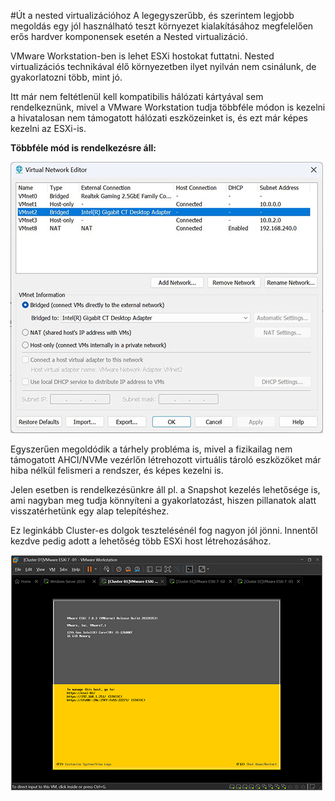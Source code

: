 #Út a nested virtualizációhoz
A legegyszerűbb, és szerintem legjobb megoldás egy jól használható teszt környezet kialakításához megfelelően erős hardver komponensek esetén a Nested virtualizáció.

VMware Workstation-ben is lehet ESXi hostokat futtatni. Nested virtualizációs technikával élő környezetben ilyet nyilván nem csinálunk, de gyakorlatozni több, mint jó.

Itt már nem feltétlenül kell kompatibilis hálózati kártyával sem rendelkeznünk, mivel a VMware Workstation tudja többféle módon is kezelni a hivatalosan nem támogatott hálózati eszközeinket is, és ezt már képes kezelni az ESXi-is.

**Többféle mód is rendelkezésre áll:**

![VMware Network](images/network_vmware.jpg)

Egyszerűen megoldódik a tárhely probléma is, mivel a fizikailag nem támogatott AHCI/NVMe vezérlőn létrehozott virtuális tároló eszközöket már hiba nélkül felismeri a rendszer, és képes kezelni is.

Jelen esetben is rendelkezésünkre áll pl. a Snapshot kezelés lehetősége is, ami nagyban meg tudja könnyíteni a gyakorlatozást, hiszen pillanatok alatt visszatérhetünk egy alap telepítéshez.

Ez leginkább Cluster-es dolgok tesztelésénél fog nagyon jól jönni. Innentől kezdve pedig adott a lehetőség több ESXi host létrehozásához.

![VMware Network](images/vmware_workstation.png)

